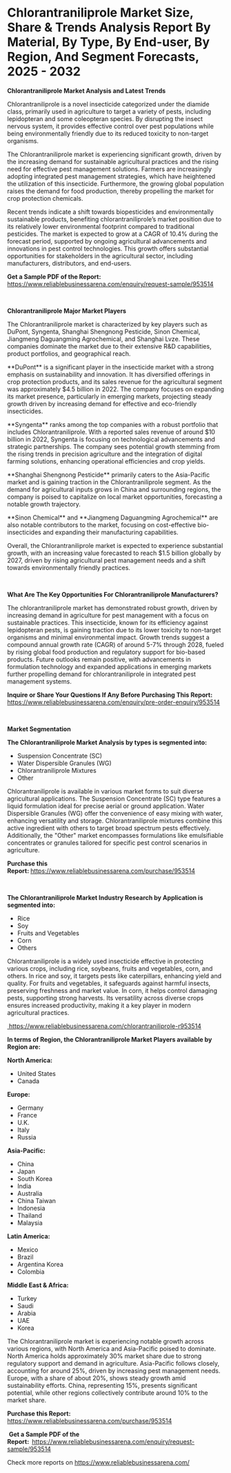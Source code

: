 <p><h1>Chlorantraniliprole Market Size, Share & Trends Analysis Report By Material, By Type, By End-user, By Region, And Segment Forecasts, 2025 - 2032</h1></p><p><strong>Chlorantraniliprole Market Analysis and Latest Trends</strong></p>
<p><p>Chlorantraniliprole is a novel insecticide categorized under the diamide class, primarily used in agriculture to target a variety of pests, including lepidopteran and some coleopteran species. By disrupting the insect nervous system, it provides effective control over pest populations while being environmentally friendly due to its reduced toxicity to non-target organisms.</p><p>The Chlorantraniliprole market is experiencing significant growth, driven by the increasing demand for sustainable agricultural practices and the rising need for effective pest management solutions. Farmers are increasingly adopting integrated pest management strategies, which have heightened the utilization of this insecticide. Furthermore, the growing global population raises the demand for food production, thereby propelling the market for crop protection chemicals.</p><p>Recent trends indicate a shift towards biopesticides and environmentally sustainable products, benefiting chlorantraniliprole’s market position due to its relatively lower environmental footprint compared to traditional pesticides. The market is expected to grow at a CAGR of 10.4% during the forecast period, supported by ongoing agricultural advancements and innovations in pest control technologies. This growth offers substantial opportunities for stakeholders in the agricultural sector, including manufacturers, distributors, and end-users.</p></p>
<p><strong>Get a Sample PDF of the Report:&nbsp;</strong> <a href="https://www.reliablebusinessarena.com/enquiry/request-sample/953514?utm_campaign=2994&utm_medium=2&utm_source=Github&utm_content=ia&utm_term=07032025&utm_id=chlorantraniliprole">https://www.reliablebusinessarena.com/enquiry/request-sample/953514</a></p>
<p>&nbsp;</p>
<p><strong>Chlorantraniliprole Major Market Players</strong></p>
<p><p>The Chlorantraniliprole market is characterized by key players such as DuPont, Syngenta, Shanghai Shengnong Pesticide, Sinon Chemical, Jiangmeng Daguangming Agrochemical, and Shanghai Lvze. These companies dominate the market due to their extensive R&D capabilities, product portfolios, and geographical reach.</p><p>**DuPont** is a significant player in the insecticide market with a strong emphasis on sustainability and innovation. It has diversified offerings in crop protection products, and its sales revenue for the agricultural segment was approximately $4.5 billion in 2022. The company focuses on expanding its market presence, particularly in emerging markets, projecting steady growth driven by increasing demand for effective and eco-friendly insecticides.</p><p>**Syngenta** ranks among the top companies with a robust portfolio that includes Chlorantraniliprole. With a reported sales revenue of around $10 billion in 2022, Syngenta is focusing on technological advancements and strategic partnerships. The company sees potential growth stemming from the rising trends in precision agriculture and the integration of digital farming solutions, enhancing operational efficiencies and crop yields.</p><p>**Shanghai Shengnong Pesticide** primarily caters to the Asia-Pacific market and is gaining traction in the Chlorantraniliprole segment. As the demand for agricultural inputs grows in China and surrounding regions, the company is poised to capitalize on local market opportunities, forecasting a notable growth trajectory.</p><p>**Sinon Chemical** and **Jiangmeng Daguangming Agrochemical** are also notable contributors to the market, focusing on cost-effective bio-insecticides and expanding their manufacturing capabilities. </p><p>Overall, the Chlorantraniliprole market is expected to experience substantial growth, with an increasing value forecasted to reach $1.5 billion globally by 2027, driven by rising agricultural pest management needs and a shift towards environmentally friendly practices.</p></p>
<p>&nbsp;</p>
<p><strong>What Are The Key Opportunities For Chlorantraniliprole Manufacturers?</strong></p>
<p><p>The chlorantraniliprole market has demonstrated robust growth, driven by increasing demand in agriculture for pest management with a focus on sustainable practices. This insecticide, known for its efficiency against lepidopteran pests, is gaining traction due to its lower toxicity to non-target organisms and minimal environmental impact. Growth trends suggest a compound annual growth rate (CAGR) of around 5-7% through 2028, fueled by rising global food production and regulatory support for bio-based products. Future outlooks remain positive, with advancements in formulation technology and expanded applications in emerging markets further propelling demand for chlorantraniliprole in integrated pest management systems.</p></p>
<p><strong>Inquire or Share Your Questions If Any Before Purchasing This Report:</strong> <a href="https://www.reliablebusinessarena.com/enquiry/pre-order-enquiry/953514?utm_campaign=2994&utm_medium=2&utm_source=Github&utm_content=ia&utm_term=07032025&utm_id=chlorantraniliprole">https://www.reliablebusinessarena.com/enquiry/pre-order-enquiry/953514</a></p>
<p>&nbsp;</p>
<p><strong>Market Segmentation</strong></p>
<p><strong>The Chlorantraniliprole Market Analysis by types is segmented into:</strong></p>
<p><ul><li>Suspension Concentrate (SC)</li><li>Water Dispersible Granules (WG)</li><li>Chlorantraniliprole Mixtures</li><li>Other</li></ul></p>
<p><p>Chlorantraniliprole is available in various market forms to suit diverse agricultural applications. The Suspension Concentrate (SC) type features a liquid formulation ideal for precise aerial or ground application. Water Dispersible Granules (WG) offer the convenience of easy mixing with water, enhancing versatility and storage. Chlorantraniliprole mixtures combine this active ingredient with others to target broad spectrum pests effectively. Additionally, the "Other" market encompasses formulations like emulsifiable concentrates or granules tailored for specific pest control scenarios in agriculture.</p></p>
<p><strong>Purchase this Report:&nbsp;</strong><a href="https://www.reliablebusinessarena.com/purchase/953514?utm_campaign=2994&utm_medium=2&utm_source=Github&utm_content=ia&utm_term=07032025&utm_id=chlorantraniliprole">https://www.reliablebusinessarena.com/purchase/953514</a></p>
<p>&nbsp;</p>
<p><strong>The Chlorantraniliprole Market Industry Research by Application is segmented into:</strong></p>
<p><ul><li>Rice</li><li>Soy</li><li>Fruits and Vegetables</li><li>Corn</li><li>Others</li></ul></p>
<p><p>Chlorantraniliprole is a widely used insecticide effective in protecting various crops, including rice, soybeans, fruits and vegetables, corn, and others. In rice and soy, it targets pests like caterpillars, enhancing yield and quality. For fruits and vegetables, it safeguards against harmful insects, preserving freshness and market value. In corn, it helps control damaging pests, supporting strong harvests. Its versatility across diverse crops ensures increased productivity, making it a key player in modern agricultural practices.</p></p>
<p><a href="https://www.reliablebusinessarena.com/chlorantraniliprole-r953514?utm_campaign=2994&utm_medium=2&utm_source=Github&utm_content=ia&utm_term=07032025&utm_id=chlorantraniliprole">&nbsp;https://www.reliablebusinessarena.com/chlorantraniliprole-r953514</a></p>
<p><strong>In terms of Region, the Chlorantraniliprole Market Players available by Region are:</strong></p>
<p>
    <p> <strong> North America: </strong>
        <ul>
            <li>United States</li>
            <li>Canada</li>
        </ul>
        </p> 
    <p> <strong> Europe: </strong>
        <ul>
            <li>Germany</li>
            <li>France</li>
            <li>U.K.</li>
            <li>Italy</li>
            <li>Russia</li>
        </ul>
        </p> 
    <p> <strong> Asia-Pacific: </strong>
        <ul>
            <li>China</li>
            <li>Japan</li>
            <li>South Korea</li>
            <li>India</li>
            <li>Australia</li>
            <li>China Taiwan</li>
            <li>Indonesia</li>
            <li>Thailand</li>
            <li>Malaysia</li>
        </ul>
        </p> 
    <p> <strong> Latin America: </strong>
        <ul>
            <li>Mexico</li>
            <li>Brazil</li>
            <li>Argentina Korea</li>
            <li>Colombia</li>
        </ul>
        </p> 
    <p> <strong> Middle East & Africa: </strong>
        <ul>
            <li>Turkey</li>
            <li>Saudi</li>
            <li>Arabia</li>
            <li>UAE</li>
            <li>Korea</li>
        </ul>
    </p>
    </p>
<p><p>The Chlorantraniliprole market is experiencing notable growth across various regions, with North America and Asia-Pacific poised to dominate. North America holds approximately 30% market share due to strong regulatory support and demand in agriculture. Asia-Pacific follows closely, accounting for around 25%, driven by increasing pest management needs. Europe, with a share of about 20%, shows steady growth amid sustainability efforts. China, representing 15%, presents significant potential, while other regions collectively contribute around 10% to the market share.</p></p>
<p><strong>Purchase this Report: </strong><a href="https://www.reliablebusinessarena.com/purchase/953514?utm_campaign=2994&utm_medium=2&utm_source=Github&utm_content=ia&utm_term=07032025&utm_id=chlorantraniliprole">https://www.reliablebusinessarena.com/purchase/953514</a></p>
<p>&nbsp;<strong>Get a Sample PDF of the Report:&nbsp;&nbsp;</strong><a href="https://www.reliablebusinessarena.com/enquiry/request-sample/953514?utm_campaign=2994&utm_medium=2&utm_source=Github&utm_content=ia&utm_term=07032025&utm_id=chlorantraniliprole">https://www.reliablebusinessarena.com/enquiry/request-sample/953514</a></p>
<p><strong></strong></p>
<p>Check more reports on <a href="https://www.reliablebusinessarena.com/?utm_campaign=2994&utm_medium=2&utm_source=Github&utm_content=ia&utm_term=07032025&utm_id=chlorantraniliprole">https://www.reliablebusinessarena.com/</a></p>